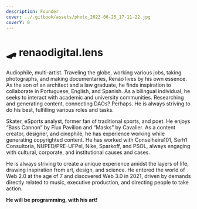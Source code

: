 ```yaml
---
description: Founder
cover: ../.gitbook/assets/photo_2023-06-25_17-11-22.jpg
coverY: 0
---
```


# 🛹 renaodigital.lens

Audiophile, multi-artist. Traveling the globe, working various jobs, taking photographs, and making documentaries, Renão lives by his own essence. As the son of an architect and a law graduate, he finds inspiration to collaborate in Portuguese, English, and Spanish. As a bilingual individual, he seeks to interact with academic and university communities. Researching and generating content, connecting DAOs? Perhaps. He is always striving to do his best, fulfilling various roles and tasks.

Skater, eSports analyst, former fan of traditional sports, and poet. He enjoys “Bass Cannon” by Flux Pavilion and “Masks” by Cavalier. As a content creator, designer, and cinephile, he has experience working while generating copyrighted content. He has worked with Conselheira101, Serh1 Consultoria, NUPED/PRE-UFPel, Nike, Sparkoff, and PSOL, always engaging with cultural, corporate, and institutional causes and cases.

He is always striving to create a unique experience amidst the layers of life, drawing inspiration from art, design, and science. He entered the world of Web 2.0 at the age of 7 and discovered Web 3.0 in 2021, driven by demands directly related to music, executive production, and directing people to take action.

**He will be programming, with his art!**
